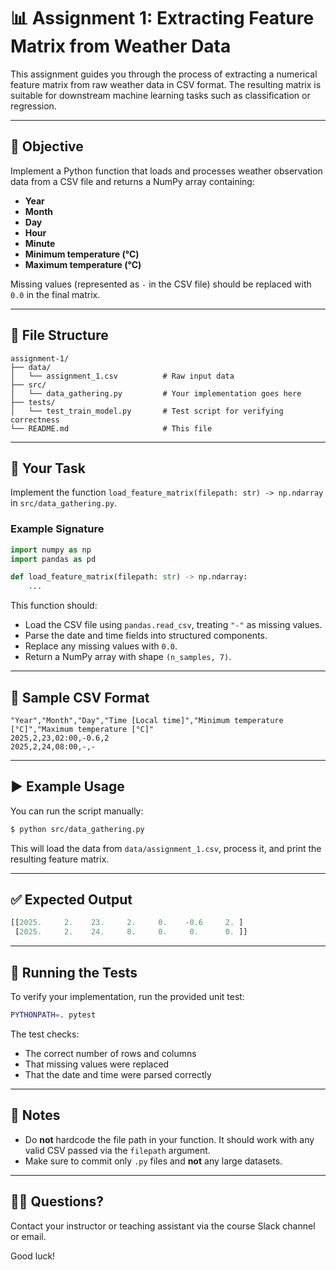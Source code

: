 # 📊 Assignment 1: Extracting Feature Matrix from Weather Data

This assignment guides you through the process of extracting a numerical feature matrix from raw weather data in CSV format. The resulting matrix is suitable for downstream machine learning tasks such as classification or regression.

---

## 🧩 Objective

Implement a Python function that loads and processes weather observation data from a CSV file and returns a NumPy array containing:

- **Year**
- **Month**
- **Day**
- **Hour**
- **Minute**
- **Minimum temperature (°C)**
- **Maximum temperature (°C)**

Missing values (represented as `-` in the CSV file) should be replaced with `0.0` in the final matrix.

---

## 📂 File Structure

```
assignment-1/
├── data/
│   └── assignment_1.csv          # Raw input data
├── src/
│   └── data_gathering.py         # Your implementation goes here
├── tests/
│   └── test_train_model.py       # Test script for verifying correctness
└── README.md                     # This file
```

---

## 🧠 Your Task

Implement the function `load_feature_matrix(filepath: str) -> np.ndarray` in `src/data_gathering.py`.

### Example Signature

```python
import numpy as np
import pandas as pd

def load_feature_matrix(filepath: str) -> np.ndarray:
    ...
```

This function should:
- Load the CSV file using `pandas.read_csv`, treating `"-"` as missing values.
- Parse the date and time fields into structured components.
- Replace any missing values with `0.0`.
- Return a NumPy array with shape `(n_samples, 7)`.

---

## 📎 Sample CSV Format

```csv
"Year","Month","Day","Time [Local time]","Minimum temperature [°C]","Maximum temperature [°C]"
2025,2,23,02:00,-0.6,2
2025,2,24,08:00,-,-
```

---

## ▶️ Example Usage

You can run the script manually:

```bash
$ python src/data_gathering.py
```

This will load the data from `data/assignment_1.csv`, process it, and print the resulting feature matrix.

---

## ✅ Expected Output

```python
[[2025.     2.    23.     2.     0.    -0.6     2. ]
 [2025.     2.    24.     8.     0.     0.      0. ]]
```

---

## 🧪 Running the Tests

To verify your implementation, run the provided unit test:

```bash
PYTHONPATH=. pytest
```

The test checks:
- The correct number of rows and columns
- That missing values were replaced
- That the date and time were parsed correctly

---

## 🔐 Notes

- Do **not** hardcode the file path in your function. It should work with any valid CSV passed via the `filepath` argument.
- Make sure to commit only `.py` files and **not** any large datasets.

---

## 🙋‍♂️ Questions?

Contact your instructor or teaching assistant via the course Slack channel or email.

Good luck!
